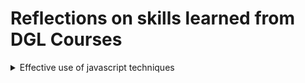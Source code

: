 # Reflections on skills learned from DGL Courses

<details>
  <summary> Effective use of javascript techniques</summary>

## Effective use of javascript techniques

So I was a student in the course ``DGL 113 CVS1 2024 Winter Term``

That course was really helpful it was taught by Frank Lu, He taught CPS-100, that was my first computer science course ever and I am always grateful for bridging my undertanding and giving me a good foundation on programming techniques.
Now, during the course `DGL 113` I a lot of javascript techniques one of them is the use of `setTimeOut` funciton. This function helped me to solve on of the major issue in my project. I will explain how this function helped me, first let me give a brief description about this function 

### setTimeOut function:

So this is a javaScript buit-in function that is used to delay an action for a given time.

```
setTimeout(() => {
               setIsAuthenticated(true);
                }, 1000);

```

This is an example how I used the function in my project. Here there are two things we have to focus on:

- First, the action that has to be delayed in this case that is `setIsAuthenticated(true)`
- Second, how much time do we have to delay, here that is `1000`. Note that this is 1000 milli seconds milli means 1/1000. so here its 1000 milli seconds that is 1s.

  #### How this function helped me in my project

So was struggling with an issue in my project

##### Problem:

So while creating a new user, we navigate to the home page but the home page does'nt have the created user information.

- `Reason`
  
  
</details>


